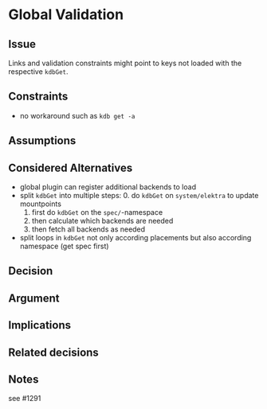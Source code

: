 # Global Validation #

## Issue ##

Links and validation constraints might point to keys not loaded
with the respective `kdbGet`.

## Constraints ##

- no workaround such as `kdb get -a`

## Assumptions ##

## Considered Alternatives ##

- global plugin can register additional backends to load
- split `kdbGet` into multiple steps:
  0. do `kdbGet` on `system/elektra` to update mountpoints
  1. first do `kdbGet` on the `spec/`-namespace
  2. then calculate which backends are needed
  3. then fetch all backends as needed
- split loops in `kdbGet` not only according placements
  but also according namespace (get spec first)


## Decision ##

## Argument ##

## Implications ##

## Related decisions ##

## Notes ##

see #1291
